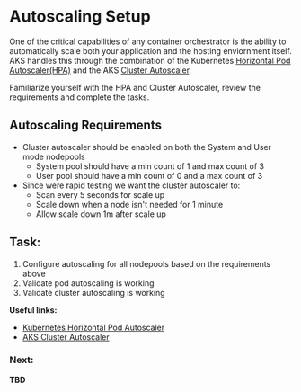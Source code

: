 # Autoscaling Setup

One of the critical capabilities of any container orchestrator is the ability to automatically scale both your application and the hosting enviornment itself. AKS handles this through the combination of the Kubernetes [Horizontal Pod Autoscaler(HPA)](https://kubernetes.io/docs/tasks/run-application/horizontal-pod-autoscale/) and the AKS [Cluster Autoscaler](https://docs.microsoft.com/en-us/azure/aks/cluster-autoscaler). 

Familiarize yourself with the HPA and Cluster Autoscaler, review the requirements and complete the tasks.

## Autoscaling Requirements

* Cluster autoscaler should be enabled on both the System and User mode nodepools
  * System pool should have a min count of 1 and max count of 3
  * User pool should have a min count of 0 and a max count of 3
* Since were rapid testing we want the cluster autoscaler to:
  *  Scan every 5 seconds for scale up
  *  Scale down when a node isn't needed for 1 minute
  *  Allow scale down 1m after scale up

## Task:

1. Configure autoscaling for all nodepools based on the requirements above
2. Validate pod autoscaling is working
3. Validate cluster autoscaling is working

**Useful links:**

* [Kubernetes Horizontal Pod Autoscaler](https://kubernetes.io/docs/tasks/run-application/horizontal-pod-autoscale/)
* [AKS Cluster Autoscaler](https://docs.microsoft.com/en-us/azure/aks/cluster-autoscaler)

### Next:

**TBD**